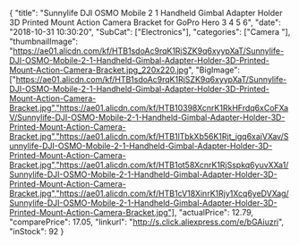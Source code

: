 {
	"title": "Sunnylife DJI OSMO Mobile 2 1 Handheld Gimbal Adapter Holder 3D Printed Mount Action Camera Bracket  for GoPro Hero 3  4  5  6",
	"date": "2018-10-31 10:30:20",
	"SubCat": ["Electronics"],
	"categories": ["Camera "],
	"thumbnailImage": "https://ae01.alicdn.com/kf/HTB1sdoAc9rqK1RjSZK9q6xyypXaT/Sunnylife-DJI-OSMO-Mobile-2-1-Handheld-Gimbal-Adapter-Holder-3D-Printed-Mount-Action-Camera-Bracket.jpg_220x220.jpg",
	"BigImage": ["https://ae01.alicdn.com/kf/HTB1sdoAc9rqK1RjSZK9q6xyypXaT/Sunnylife-DJI-OSMO-Mobile-2-1-Handheld-Gimbal-Adapter-Holder-3D-Printed-Mount-Action-Camera-Bracket.jpg","https://ae01.alicdn.com/kf/HTB10398XcnrK1RkHFrdq6xCoFXaV/Sunnylife-DJI-OSMO-Mobile-2-1-Handheld-Gimbal-Adapter-Holder-3D-Printed-Mount-Action-Camera-Bracket.jpg","https://ae01.alicdn.com/kf/HTB1lTbkXb56K1Rjt_igq6xajVXav/Sunnylife-DJI-OSMO-Mobile-2-1-Handheld-Gimbal-Adapter-Holder-3D-Printed-Mount-Action-Camera-Bracket.jpg","https://ae01.alicdn.com/kf/HTB1ot58XcnrK1RjSspkq6yuvXXa1/Sunnylife-DJI-OSMO-Mobile-2-1-Handheld-Gimbal-Adapter-Holder-3D-Printed-Mount-Action-Camera-Bracket.jpg","https://ae01.alicdn.com/kf/HTB1cV18XinrK1Rjy1Xcq6yeDVXag/Sunnylife-DJI-OSMO-Mobile-2-1-Handheld-Gimbal-Adapter-Holder-3D-Printed-Mount-Action-Camera-Bracket.jpg"],
	"actualPrice": 12.79,
	"comparePrice": 17.05,
	"linkurl": "http://s.click.aliexpress.com/e/bGAiuzri",
	"inStock": 92
}
